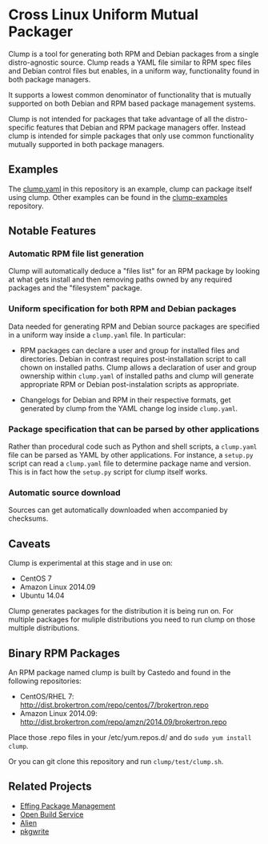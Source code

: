 Cross Linux Uniform Mutual Packager
===================================

Clump is a tool for generating both RPM and Debian packages from a single
distro-agnostic source. Clump reads a YAML file similar to RPM spec files and
Debian control files but enables, in a uniform way, functionality found in
both package managers.

It supports a lowest common denominator of functionality that is mutually
supported on both Debian and RPM based package management systems.

Clump is not intended for packages that take advantage of all the
distro-specific features that Debian and RPM package managers offer.
Instead clump is intended for simple packages that only use common
functionality mutually supported in both package managers.

Examples
--------

The [clump.yaml](clump.yaml) in this repository is an example, clump can
package itself using clump. Other examples can be found in the
[clump-examples](https://github.com/castedo/clump-examples) repository.

Notable Features
----------------

### Automatic RPM file list generation

Clump will automatically deduce a "files list" for an RPM package by looking at
what gets install and then removing paths owned by any required packages and
the "filesystem" package.

### Uniform specification for both RPM and Debian packages

Data needed for generating RPM and Debian source packages are specified in a uniform
way inside a `clump.yaml` file. In particular:

* RPM packages can declare a user and group for installed files and directories.
  Debian in contrast requires post-installation script to call chown on installed
  paths. Clump allows a declaration of user and group ownership within `clump.yaml`
  of installed paths and clump will generate appropriate RPM or Debian
  post-instalation scripts as appropriate.

* Changelogs for Debian and RPM in their respective formats, get generated by clump
  from the YAML change log inside `clump.yaml`.

### Package specification that can be parsed by other applications

Rather than procedural code such as Python and shell scripts, a `clump.yaml`
file can be parsed as YAML by other applications.  For instance, a `setup.py`
script can read a `clump.yaml` file to determine package name and version. This
is in fact how the `setup.py` script for clump itself works.

### Automatic source download

Sources can get automatically downloaded when accompanied by checksums.


Caveats
-------

Clump is experimental at this stage and in use on:
* CentOS 7
* Amazon Linux 2014.09
* Ubuntu 14.04

Clump generates packages for the distribution it is being run on.  For multiple
packages for muliple distributions you need to run clump on those multiple
distributions.

Binary RPM Packages
-------------------

An RPM package named clump is built by Castedo and found in the following repositories:
* CentOS/RHEL 7: http://dist.brokertron.com/repo/centos/7/brokertron.repo
* Amazon Linux 2014.09: http://dist.brokertron.com/repo/amzn/2014.09/brokertron.repo

Place those .repo files in your /etc/yum.repos.d/ and do `sudo yum install clump`.

Or you can git clone this repository and run `clump/test/clump.sh`.

Related Projects
----------------

* [Effing Package Management](http://github.com/jordansissel/fpm)
* [Open Build Service](http://openbuildservice.org)
* [Alien](http://en.wikipedia.org/wiki/Alien_(software))
* [pkgwrite](http://ffem.org/daveb/pkgwrite/)

